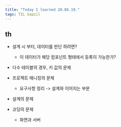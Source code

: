 ```yaml
---
title: "Today I learned 20.06.19."
tags: TIL Sapzil
---
```




## th

- 설계 시 부터, 데이터를 판단 하려면?
  - 이 데이터가 해당 컴포넌트 형태에서 등록이 가능한가?
- 다수 테이블의 경우, 키 값의 문제



- 프로젝트 매니징의 문제
  - 요구사항 정리 -> 설계와 이어지는 부분
- 설계의 문제
- 코딩의 문제
  - 화면과 서버

